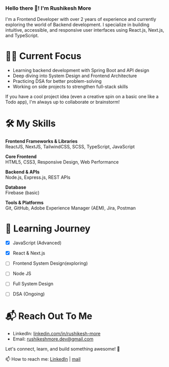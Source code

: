 ### Hello there 👋! I'm Rushikesh More

I'm a Frontend Developer with over 2 years of experience and currently exploring the world of Backend development. I specialize in building intuitive, accessible, and responsive user interfaces using React.js, Next.js, and TypeScript.

# 👨‍💻 Current Focus
- Learning backend development with Spring Boot and API design
- Deep diving into System Design and Frontend Architecture
- Practicing DSA for better problem-solving
- Working on side projects to strengthen full-stack skills

If you have a cool project idea (even a creative spin on a basic one like a Todo app), I'm always up to collaborate or brainstorm!



# 🛠️ My Skills

**Frontend Frameworks & Libraries**  
ReactJS, NextJS, TailwindCSS, SCSS, TypeScript, JavaScript

**Core Frontend**  
HTML5, CSS3, Responsive Design, Web Performance

**Backend & APIs**  
Node.js, Express.js, REST APIs

**Database**  
Firebase (basic)

**Tools & Platforms**  
Git, GitHub, Adobe Experience Manager (AEM), Jira, Postman



# 🧠 Learning Journey
- [x] JavaScript (Advanced)
- [x] React & Next.js
- [ ] Frontend System Design(exploring)
- [ ] Node JS
- [ ] Full System Design
- [ ] DSA (Ongoing)



# 📬 Reach Out To Me
- LinkedIn: [linkedin.com/in/rushikesh-more](https://www.linkedin.com/in/rushikesh-more)
- Email: [rushikeshmore.dev@gmail.com](mailto:rushikeshmore.dev@gmail.com)

Let's connect, learn, and build something awesome! 🚀


📫 How to reach me: [LinkedIn]() | [mail](morerushi56@gmail.com)  
